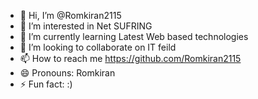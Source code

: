 - 👋 Hi, I’m @Romkiran2115
- 👀 I’m interested in Net SUFRING
- 🌱 I’m currently learning Latest Web based technologies
- 💞️ I’m looking to collaborate on IT feild
- 📫 How to reach me  https://github.com/Romkiran2115
- 😄 Pronouns: Romkiran
- ⚡ Fun fact: :)

<!---
Romkiran2115/Romkiran2115 is a ✨ special ✨ repository because its `README.md` (this file) appears on your GitHub profile.
You can click the Preview link to take a look at your changes.
--->
